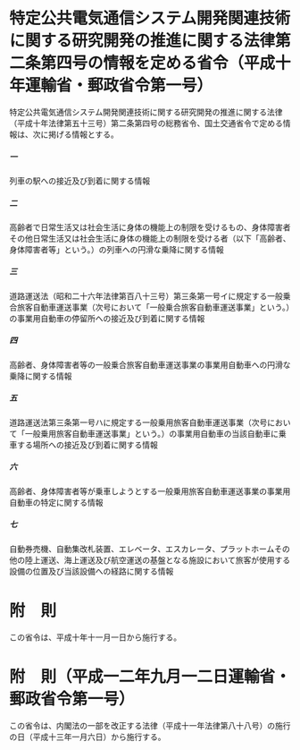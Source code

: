 # 特定公共電気通信システム開発関連技術に関する研究開発の推進に関する法律第二条第四号の情報を定める省令（平成十年運輸省・郵政省令第一号）
特定公共電気通信システム開発関連技術に関する研究開発の推進に関する法律（平成十年法律第五十三号）第二条第四号の総務省令、国土交通省令で定める情報は、次に掲げる情報とする。
##### 一
列車の駅への接近及び到着に関する情報
##### 二
高齢者で日常生活又は社会生活に身体の機能上の制限を受けるもの、身体障害者その他日常生活又は社会生活に身体の機能上の制限を受ける者（以下「高齢者、身体障害者等」という。）の列車への円滑な乗降に関する情報
##### 三
道路運送法（昭和二十六年法律第百八十三号）第三条第一号イに規定する一般乗合旅客自動車運送事業（次号において「一般乗合旅客自動車運送事業」という。）の事業用自動車の停留所への接近及び到着に関する情報
##### 四
高齢者、身体障害者等の一般乗合旅客自動車運送事業の事業用自動車への円滑な乗降に関する情報
##### 五
道路運送法第三条第一号ハに規定する一般乗用旅客自動車運送事業（次号において「一般乗用旅客自動車運送事業」という。）の事業用自動車の当該自動車に乗車する場所への接近及び到着に関する情報
##### 六
高齢者、身体障害者等が乗車しようとする一般乗用旅客自動車運送事業の事業用自動車の特定に関する情報
##### 七
自動券売機、自動集改札装置、エレベータ、エスカレータ、プラットホームその他の陸上運送、海上運送及び航空運送の基盤となる施設において旅客が使用する設備の位置及び当該設備への経路に関する情報
# 附　則
この省令は、平成十年十一月一日から施行する。
# 附　則（平成一二年九月一二日運輸省・郵政省令第一号）
この省令は、内閣法の一部を改正する法律（平成十一年法律第八十八号）の施行の日（平成十三年一月六日）から施行する。
